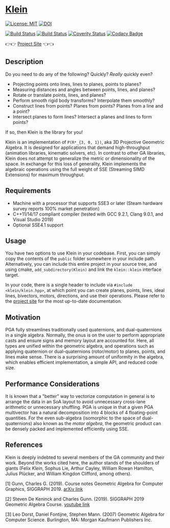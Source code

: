 # [Klein](https://jeremyong.com/klein)

[![License: MIT](https://img.shields.io/badge/License-MIT-blueviolet.svg)](https://opensource.org/licenses/MIT)
[![DOI](https://zenodo.org/badge/236777729.svg)](https://zenodo.org/badge/latestdoi/236777729)

[![Build Status](https://travis-ci.org/jeremyong/klein.svg?branch=master)](https://travis-ci.org/jeremyong/klein)
[![Build Status](https://ci.appveyor.com/api/projects/status/w3ug2ad08jyved8o?svg=true)](https://ci.appveyor.com/project/jeremyong/klein)
[![Coverity Status](https://img.shields.io/coverity/scan/20402.svg)](https://scan.coverity.com/projects/jeremyong-klein)
[![Codacy Badge](https://api.codacy.com/project/badge/Grade/5908bd446f3d4bb0bb1fd2e0808cb8a1)](https://www.codacy.com/manual/jeremyong/klein?utm_source=github.com&utm_medium=referral&utm_content=jeremyong/klein&utm_campaign=Badge_Grade)

👉👉 [Project Site](https://jeremyong.com/klein) 👈👈

## Description

Do you need to do any of the following? Quickly? _Really_ quickly even?

- Projecting points onto lines, lines to planes, points to planes?
- Measuring distances and angles between points, lines, and planes?
- Rotate or translate points, lines, and planes?
- Perform smooth rigid body transforms? Interpolate them smoothly?
- Construct lines from points? Planes from points? Planes from a line and a point?
- Intersect planes to form lines? Intersect a planes and lines to form points?

If so, then Klein is the library for you!

Klein is an implementation of `P(R*_{3, 0, 1})`, aka 3D Projective Geometric Algebra.
It is designed for applications that demand high-throughput (animation libraries,
kinematic solvers, etc). In contrast to other GA libraries, Klein does not attempt to
generalize the metric or dimensionality of the space. In exchange for this loss of generality,
Klein implements the algebraic operations using the full weight of SSE (Streaming
SIMD Extensions) for maximum throughput.

## Requirements

- Machine with a processor that supports SSE3 or later (Steam hardware survey reports 100% market penetration)
- C++11/14/17 compliant compiler (tested with GCC 9.2.1, Clang 9.0.1, and Visual Studio 2019)
- Optional SSE4.1 support

## Usage

You have two options to use Klein in your codebase. First, you can simply copy the contents of the
`public` folder somewhere in your include path. Alternatively, you can include this entire project
in your source tree, and using cmake, `add_subdirectory(Klein)` and link the `klein::klein` interface
target.

In your code, there is a single header to include via `#include <klein/klein.hpp>`, at which point
you can create planes, points, lines, ideal lines, bivectors, motors, directions, and use their
operations. Please refer to the [project site](https://jeremyong.com/klein) for the most up-to-date
documentation.

## Motivation

PGA fully streamlines traditionally used quaternions, and dual-quaternions in a single algebra.
Normally, the onus is on the user to perform appropriate casts and ensure signs and memory layout
are accounted for. Here, all types are unified within the geometric algebra,
and operations such as applying quaternion or dual-quaternions (rotor/motor) to planes, points,
and lines make sense. There is a surprising amount of uniformity in the algebra, which enables
efficient implementation, a simple API, and reduced code size.

## Performance Considerations

It is known that a "better" way to vectorize computation in general is to arrange the data in an SoA
layout to avoid unnecessary cross-lane arithmetic or unnecessary shuffling. PGA is unique in that
a given PGA multivector has a natural decomposition into 4 blocks of 4 floating-point quantities.
For the even sub-algebra (isomorphic to the space of dual-quaternions) also known as the _motor
algebra_, the geometric product can be densely packed and implemented efficiently using SSE.

## References

Klein is deeply indebted to several members of the GA community and their work. Beyond the works
cited here, the author stands of the shoulders of giants (Felix _Klein_, Sophus Lie, Arthur Cayley,
William Rowan Hamilton, Julius Plücker, and William Kingdon Clifford, among others).

<a id="1">[1]</a>
Gunn, Charles G. (2019).
Course notes Geometric Algebra for Computer Graphics, SIGGRAPH 2019.
[arXiv link](https://arxiv.org/abs/2002.04509)

<a id="2">[2]</a>
Steven De Keninck and Charles Gunn. (2019).
SIGGRAPH 2019 Geometric Algebra Course.
[youtube link](https://www.youtube.com/watch?v=tX4H_ctggYo)

<a id="3">[3]</a>
Leo Dorst, Daniel Fontijne, Stephen Mann. (2007)
Geometric Algebra for Computer Science.
Burlington, MA: Morgan Kaufmann Publishers Inc.
